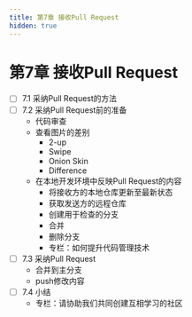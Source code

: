 ```yaml
---
title: 第7章 接收Pull Request
hidden: true
---
```


# 第7章 接收Pull Request

- [ ] 7.1 采纳Pull Request的方法
- [ ] 7.2 采纳Pull Request前的准备
  - 代码审查
  - 查看图片的差别
    - 2-up
    - Swipe
    - Onion Skin
    - Difference
  - 在本地开发环境中反映Pull Request的内容
    - 将接收方的本地仓库更新至最新状态
    - 获取发送方的远程仓库
    - 创建用于检查的分支
    - 合并
    - 删除分支
    - 专栏：如何提升代码管理技术
- [ ] 7.3 采纳Pull Request
  - 合并到主分支
  - push修改内容
- [ ] 7.4 小结
  - 专栏：请协助我们共同创建互相学习的社区
